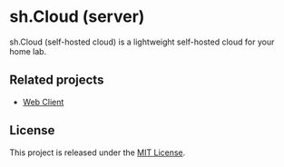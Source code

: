 # sh.Cloud (server)

sh.Cloud (self-hosted cloud) is a lightweight self-hosted cloud for your home lab.

## Related projects

- [Web Client](https://github.com/quentinguidee/sh-cloud-client)

## License

This project is released under the [MIT License](./LICENSE.md).
